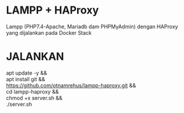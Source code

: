 # LAMPP + HAProxy
Lampp (PHP7.4-Apache, Mariadb dam PHPMyAdmin) dengan HAProxy yang dijalankan pada Docker Stack

# JALANKAN #
apt update -y && \
apt install git && \
https://github.com/otnamrehus/lampp-haproxy.git && \
cd lampp-haproxy && \
chmod +x server.sh && \
./server.sh

